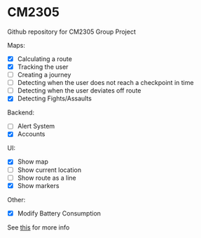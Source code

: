 # CM2305
Github repository for CM2305 Group Project

Maps:

- [X] Calculating a route
- [X] Tracking the user
- [ ] Creating a journey
- [ ] Detecting when the user does not reach a checkpoint in time
- [ ] Detecting when the user deviates off route
- [X] Detecting Fights/Assaults

Backend:

- [ ] Alert System
- [X] Accounts

UI:

- [X] Show map
- [ ] Show current location
- [ ] Show route as a line
- [X] Show markers

Other:
- [X] Modify Battery Consumption

See [this](https://teams.microsoft.com/_?tenantId=bdb74b30-9568-4856-bdbf-06759778fcbc#/docx/viewer/teams/https:~2F~2Fcf.sharepoint.com~2Fteams~2FCM2305-10~2FShared%20Documents~2FGeneral~2FFinal%20Stretch.docx?threadId=19:dc7363f41e7d498ebd5fb1500069fb08@thread.tacv2&baseUrl=https:~2F~2Fcf.sharepoint.com~2Fteams~2FCM2305-10&fileId=C1EA428D-7BD3-408D-9D24-87464249EAF6&viewerAction=view) for more info
